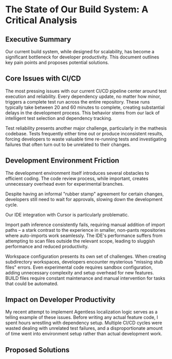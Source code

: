 # The State of Our Build System: A Critical Analysis

## Executive Summary

Our current build system, while designed for scalability, has become a significant bottleneck for developer productivity. This document outlines key pain points and proposes potential solutions.

## Core Issues with CI/CD

<!--  In addition running `pants generate-lockfiles` takes 5-10 minutes -->

The most pressing issues with our current CI/CD pipeline center around test execution and reliability. Every dependency update, no matter how minor, triggers a complete test run across the entire repository. These runs typically take between 20 and 60 minutes to complete, creating substantial delays in the development process. This behavior stems from our lack of intelligent test selection and dependency tracking.

<!-- The behavior happens in part because none of our dependencies are pinned so whenver we run generate-lockfiles, several dependencies update. THis is one possible cause or maybe our CI is just set up so that every test in a resolve runs whenever the lockfile for this resolve changes. -->

Test reliability presents another major challenge, particularly in the mathesis codebase. Tests frequently either time out or produce inconsistent results, forcing developers to waste valuable time re-running tests and investigating failures that often turn out to be unrelated to their changes.

## Development Environment Friction

The development environment itself introduces several obstacles to efficient coding. The code review process, while important, creates unnecessary overhead even for experimental branches.

<!-- No code in the `experimental/` directory which is supposed to be exempt from code-review but no one has sat down and figured out how to set up github to not require it for these directories. -->

Despite having an informal "rubber stamp" agreement for certain changes, developers still need to wait for approvals, slowing down the development cycle.

Our IDE integration with Cursor is particularly problematic.

<!-- Say Cursor/VS code. It's the same for both but some people use one and some people use the other -->

Import path inference consistently fails, requiring manual addition of import paths – a stark contrast to the experience in smaller, non-pants repositories where auto-imports work seamlessly. The IDE's performance suffers from attempting to scan files outside the relevant scope, leading to sluggish performance and reduced productivity.

Workspace configuration presents its own set of challenges. When creating subdirectory workspaces, developers encounter mysterious "missing stub files" errors. Even experimental code requires sandbox configuration, adding unnecessary complexity and setup overhead for new features. BUILD files require constant maintenance and manual intervention for tasks that could be automated.

<!-- It's not that the tasks could be automated. It's that you don't need a BUILD file for experimental logic -->

## Impact on Developer Productivity

My recent attempt to implement Agentless localization logic serves as a telling example of these issues. Before writing any actual feature code, I spent hours wrestling with dependency setup. Multiple CI/CD cycles were wasted dealing with unrelated test failures, and a disproportionate amount of time went into environment setup rather than actual development work.

## Proposed Solutions

<!-- My proposed solution is that initial development should happen in repos separate from Olympus. We should also fix the problem where every test runs every time a dependency is added either by pinning dependencies so that they don't all update or by fixing whatever misconfiguration is causing every single test to run. We should also   -->

